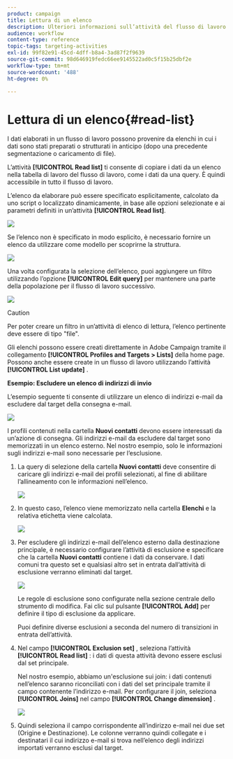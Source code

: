 ```yaml
---
product: campaign
title: Lettura di un elenco
description: Ulteriori informazioni sull’attività del flusso di lavoro Leggi elenco
audience: workflow
content-type: reference
topic-tags: targeting-activities
exl-id: 99f82e91-45cd-4dff-b8a4-3ad87f2f9639
source-git-commit: 98d646919fedc66ee9145522ad0c5f15b25dbf2e
workflow-type: tm+mt
source-wordcount: '488'
ht-degree: 0%

---
```


# Lettura di un elenco{#read-list}

I dati elaborati in un flusso di lavoro possono provenire da elenchi in cui i dati sono stati preparati o strutturati in anticipo (dopo una precedente segmentazione o caricamento di file).

L’attività **[!UICONTROL Read list]** ti consente di copiare i dati da un elenco nella tabella di lavoro del flusso di lavoro, come i dati da una query. È quindi accessibile in tutto il flusso di lavoro.

L’elenco da elaborare può essere specificato esplicitamente, calcolato da uno script o localizzato dinamicamente, in base alle opzioni selezionate e ai parametri definiti in un’attività **[!UICONTROL Read list]**.

![](assets/list_edit_select_option_01.png)

Se l’elenco non è specificato in modo esplicito, è necessario fornire un elenco da utilizzare come modello per scoprirne la struttura.

![](assets/s_advuser_list_template_select.png)

Una volta configurata la selezione dell’elenco, puoi aggiungere un filtro utilizzando l’opzione **[!UICONTROL Edit query]** per mantenere una parte della popolazione per il flusso di lavoro successivo.

![](assets/wf_readlist_1.png)

>[!CAUTION]
>
>Per poter creare un filtro in un’attività di elenco di lettura, l’elenco pertinente deve essere di tipo &quot;file&quot;.

Gli elenchi possono essere creati direttamente in Adobe Campaign tramite il collegamento **[!UICONTROL Profiles and Targets > Lists]** della home page. Possono anche essere create in un flusso di lavoro utilizzando l’attività **[!UICONTROL List update]** .

**Esempio: Escludere un elenco di indirizzi di invio**

L’esempio seguente ti consente di utilizzare un elenco di indirizzi e-mail da escludere dal target della consegna e-mail.

![](assets/s_advuser_list_read_sample_1.png)

I profili contenuti nella cartella **Nuovi contatti** devono essere interessati da un’azione di consegna. Gli indirizzi e-mail da escludere dal target sono memorizzati in un elenco esterno. Nel nostro esempio, solo le informazioni sugli indirizzi e-mail sono necessarie per l’esclusione.

1. La query di selezione della cartella **Nuovi contatti** deve consentire di caricare gli indirizzi e-mail dei profili selezionati, al fine di abilitare l’allineamento con le informazioni nell’elenco.

   ![](assets/s_advuser_list_read_sample_0.png)

1. In questo caso, l’elenco viene memorizzato nella cartella **Elenchi** e la relativa etichetta viene calcolata.

   ![](assets/s_advuser_list_read_sample_2.png)

1. Per escludere gli indirizzi e-mail dell’elenco esterno dalla destinazione principale, è necessario configurare l’attività di esclusione e specificare che la cartella **Nuovi contatti** contiene i dati da conservare. I dati comuni tra questo set e qualsiasi altro set in entrata dall’attività di esclusione verranno eliminati dal target.

   ![](assets/s_advuser_list_read_sample_3.png)

   Le regole di esclusione sono configurate nella sezione centrale dello strumento di modifica. Fai clic sul pulsante **[!UICONTROL Add]** per definire il tipo di esclusione da applicare.

   Puoi definire diverse esclusioni a seconda del numero di transizioni in entrata dell’attività.

1. Nel campo **[!UICONTROL Exclusion set]** , seleziona l’attività **[!UICONTROL Read list]** : i dati di questa attività devono essere esclusi dal set principale.

   Nel nostro esempio, abbiamo un&#39;esclusione sui join: i dati contenuti nell’elenco saranno riconciliati con i dati del set principale tramite il campo contenente l’indirizzo e-mail. Per configurare il join, seleziona **[!UICONTROL Joins]** nel campo **[!UICONTROL Change dimension]** .

   ![](assets/s_advuser_list_read_sample_4.png)

1. Quindi seleziona il campo corrispondente all’indirizzo e-mail nei due set (Origine e Destinazione). Le colonne verranno quindi collegate e i destinatari il cui indirizzo e-mail si trova nell’elenco degli indirizzi importati verranno esclusi dal target.
